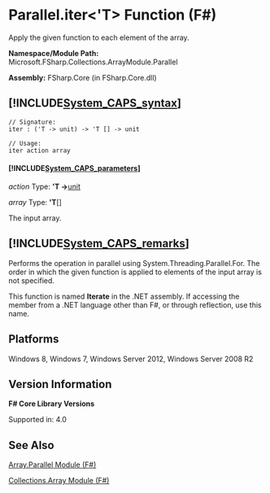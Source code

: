 # Parallel.iter<'T> Function (F#)

Apply the given function to each element of the array.

**Namespace/Module Path:** Microsoft.FSharp.Collections.ArrayModule.Parallel

**Assembly:** FSharp.Core (in FSharp.Core.dll)


## [!INCLUDE[System_CAPS_syntax](//System/Token/System_CAPS_syntax_md.md)]

```
// Signature:
iter : ('T -> unit) -> 'T [] -> unit

// Usage:
iter action array
```

#### [!INCLUDE[System_CAPS_parameters](//System/Token/System_CAPS_parameters_md.md)]
*action*
Type: **'T -&gt;**[unit](http://msdn.microsoft.com/en-us/library/00b837c2-6c8a-483a-87d3-0479c64037a7)


*array*
Type: **'T**[[]](http://msdn.microsoft.com/en-us/library/def20292-9aae-4596-9275-b94e594f8493)


The input array.




## [!INCLUDE[System_CAPS_remarks](//System/Token/System_CAPS_remarks_md.md)]
Performs the operation in parallel using System.Threading.Parallel.For. The order in which the given function is applied to elements of the input array is not specified.

This function is named **Iterate** in the .NET assembly. If accessing the member from a .NET language other than F#, or through reflection, use this name.


## Platforms
Windows 8, Windows 7, Windows Server 2012, Windows Server 2008 R2


## Version Information
**F# Core Library Versions**

Supported in: 4.0


## See Also
[Array.Parallel Module &#40;F&#35;&#41;](Array.Parallel+Module+28%F%2329%.md)

[Collections.Array Module &#40;F&#35;&#41;](Collections.Array+Module+28%F%2329%.md)

